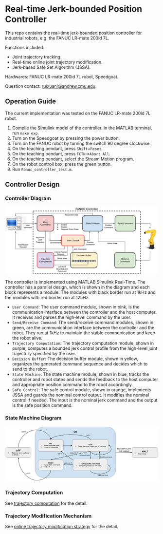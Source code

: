 # Real-time Jerk-bounded Position Controller

This repo contains the real-time jerk-bounded position controller for industrial robots, e.g. the FANUC LR-mate 200id 7L.

Functions included:
* Joint trajectory tracking.
* Real-time online joint trajectory modification.
* Jerk-based Safe Set Algorithm (JSSA).

Hardwares: FANUC LR-mate 200id 7L robot, Speedgoat.

Question contact: ruixuanl@andrew.cmu.edu.

## Operation Guide
The current implementation was tested on the FANUC LR-mate 200id 7L robot.

1. Compile the Simulink model of the controller. In the MATLAB terminal, run `make exp`.
2. Turn on the Speedgoat by pressing the power button.
3. Turn on the FANUC robot by turning the switch 90 degree clockwise.
4. On the teaching pendant, press `Shift`+`Reset`.
5. On the teaching pendant, press `FCTN`->`Abort All`.
6. On the teaching pendant, select the Stream Motion program.
7. On the robot controll box, press the green button.
8. Run `Fanuc_controller_test.m`.


## Controller Design

### Controller Diagram

<img src="doc/controller_design.jpg" width="900">

The controller is implemented using MATLAB Simulink Real-Time. 
The controller has a parallel design, which is shown in the diagram and each block represents a module.
The modules with black border run at 1kHz and the modules with red border run at 125Hz.

* `User Command`: The user command module, shown in pink, is the communication interface between the controller and the host computer. It receives and parses the high-level command by the user.
* `Send/Receive Command`: The send/receive command modules, shown in green, are the communication interface between the controller and the robot. They run at 1kHz to maintain the stable communication and keep the robot alive.
* `Trajectory Computation`: The trajectory computation module, shown in purple, computes a bounded jerk control profile from the high-level joint trajectory specified by the user.
* `Decision Buffer`: The decision buffer module, shown in yellow, organizes the generated command sequence and decides which to send to the robot.
* `State Machine`: The state machine module, shown in blue, tracks the controller and robot states and sends the feedback to the host computer and appropriate position command to the robot accordingly.
* `Safe Control`: The safe control module, shown in orange, implements JSSA and guards the nominal control output. It modifies the nominal control if needed. The input is the nominal jerk command and the output is the safe position command.

### State Machine Diagram 

<img src="doc/state_machine.jpg" width="900">

### Trajectory Computation
See [trajectory computation](https://drive.google.com/file/d/1cCfQcyXHuPSSkdjDL4oviiMjiLxOBj-5/view?usp=sharing) for the detail.

### Trajectory Modification Mechanism
See [online trajectory modification strategy](https://docs.google.com/presentation/d/1FJ9bxuhrR9TpgFnQ6SVKff9BUiEN4-DrA1mfjJ-wFig/edit?usp=sharing) for the detail.
